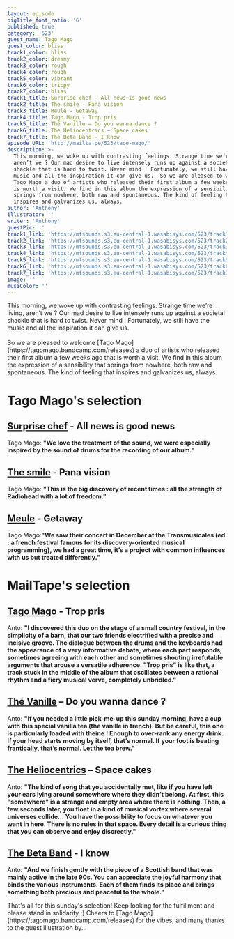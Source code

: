 ```yaml
---
layout: episode
bigTitle_font_ratio: '6'
published: true
category: '523'
guest_name: Tago Mago
guest_color: bliss
track1_color: bliss
track2_color: dreamy
track3_color: rough
track4_color: rough
track5_color: vibrant
track6_color: trippy
track7_color: bliss
track1_title: Surprise chef - All news is good news
track2_title: The smile - Pana vision
track3_title: Meule - Getaway
track4_title: Tago Mago - Trop pris
track5_title: Thé Vanille – Do you wanna dance ?
track6_title: The Heliocentrics – Space cakes
track7_title: The Beta Band - I know
episode_URL: 'http://mailta.pe/523/tago-mago/'
description: >-
  This morning, we woke up with contrasting feelings. Strange time we’re living,
  aren’t we ? Our mad desire to live intensely runs up against a societal
  shackle that is hard to twist. Never mind ! Fortunately, we still have the
  music and all the inspiration it can give us.  So we are pleased to welcome
  Tago Mago a duo of artists who released their first album a few weeks ago that
  is worth a visit. We find in this album the expression of a sensibility that
  springs from nowhere, both raw and spontaneous. The kind of feeling that
  inspires and galvanizes us, always.
author: 'Anthony'
illustrator: ''
writer: 'Anthony'
guestPic: ''
track1_link: 'https://mtsounds.s3.eu-central-1.wasabisys.com/523/track1.mp3'
track2_link: 'https://mtsounds.s3.eu-central-1.wasabisys.com/523/track2.mp3'
track3_link: 'https://mtsounds.s3.eu-central-1.wasabisys.com/523/track3.mp3'
track4_link: 'https://mtsounds.s3.eu-central-1.wasabisys.com/523/track4.mp3'
track5_link: 'https://mtsounds.s3.eu-central-1.wasabisys.com/523/track5.mp3'
track6_link: 'https://mtsounds.s3.eu-central-1.wasabisys.com/523/track6.mp3'
track7_link: 'https://mtsounds.s3.eu-central-1.wasabisys.com/523/track7.mp3'
image: ''
musiColor: ''
---
```

<p id="introduction">This morning, we woke up with contrasting feelings. Strange time we’re living, aren’t we ? Our mad desire to live intensely runs up against a societal shackle that is hard to twist. Never mind ! Fortunately, we still have the music and all the inspiration it can give us.
<br><br>
So we are pleased to welcome [Tago Mago](https://tagomago.bandcamp.com/releases) a duo of artists who released their first album a few weeks ago that is worth a visit. We find in this album the expression of a sensibility that springs from nowhere, both raw and spontaneous. The kind of feeling that inspires and galvanizes us, always.</p>

# Tago Mago's selection

## [Surprise chef](https://surprisechef.bandcamp.com/) - All news is good news
Tago Mago: **"**We love the treatment of the sound, we were especially inspired by the sound of drums for the recording of our album.**"**

## [The smile](https://thesmiletheband.com/) - Pana vision
Tago Mago: **"**This is the big discovery of recent times : all the strength of Radiohead with a lot of freedom.**"**

##  [Meule](https://legroupemeule.bandcamp.com/releases) - Getaway
Tago Mago:**"**We saw their concert in December at the Transmusicales (ed : a french festival famous for its discovery-oriented musical programming), we had a great time, it’s a project with common influences with us but treated differently.**"**

# MailTape's selection

## [Tago Mago](https://tagomago.bandcamp.com/releases) - Trop pris
Anto: **"**I discovered this duo on the stage of a small country festival, in the simplicity of a barn, that our two friends electrified with a precise and incisive groove. The dialogue between the drums and the keyboards had the appearance of a very informative debate, where each part responds, sometimes agreeing with each other and sometimes shouting irrefutable arguments that arouse a versatile adherence. 
"Trop pris" is like that, a track stuck in the middle of the album that oscillates between a rational rhythm and a fiery musical verve, completely unbridled.**"**

## [Thé Vanille](https://thevanille.bandcamp.com/) – Do you wanna dance ?
Anto: **"**If you needed a little pick-me-up this sunday morning, have a cup with this special vanilla tea (thé vanille in french). But be careful, this one is particularly loaded with theine ! Enough to over-rank any energy drink. If your head starts moving by itself, that’s normal. If your foot is beating frantically, that’s normal. Let the tea brew.**"**

## [The Heliocentrics](https://theheliocentrics.bandcamp.com/) – Space cakes
Anto: **"**The kind of song that you accidentally met, like if you have left your ears lying around somewhere where they didn’t belong. At first, this "somewhere" is a strange and empty area where there is nothing. Then, a few seconds later, you float in a kind of musical vortex where several universes collide… You have the possibility to focus on whatever you want in here. There is no rules in that space. Every detail is a curious thing that you can observe and enjoy discreetly.**"**

## [The Beta Band](https://gonzai.com/20-ans-apres-lhistoire-completement-foiree-de-the-beta-band/) - I know
Anto: **"**And we finish gently with the piece of a Scottish band that was mainly active in the late 90s. You can appreciate the joyful harmony that binds the various instruments. Each of them finds its place and brings something both precious and peaceful to the whole.**"**

<p id="outroduction">That's all for this sunday's selection! Keep looking for the fulfillment and please stand in solidarity ;) Cheers to [Tago Mago](https://tagomago.bandcamp.com/releases) for the vibes, and many thanks to the guest illustration by...</p>
